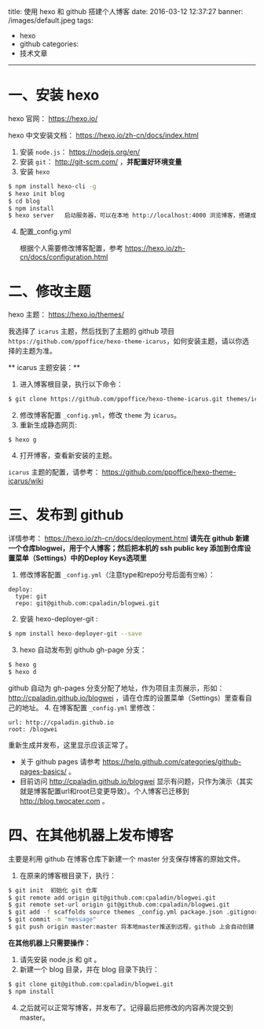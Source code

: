 title: 使用 hexo 和 github 搭建个人博客
date: 2016-03-12 12:37:27
banner: /images/default.jpeg
tags:
- hexo
- github
categories:
- 技术文章
---

# 一、安装 hexo
  hexo 官网： https://hexo.io/

  hexo 中文安装文档： https://hexo.io/zh-cn/docs/index.html

1. 安装 `node.js`： https://nodejs.org/en/
2. 安装 `git`： http://git-scm.com/ ，**并配置好环境变量**
3. 安装 `hexo`
``` bash
$ npm install hexo-cli -g
$ hexo init blog
$ cd blog
$ npm install
$ hexo server	启动服务器，可以在本地 http://localhost:4000 浏览博客，搭建成功。
```

<!-- more -->
4. 配置_config.yml
	
	根据个人需要修改博客配置，参考 https://hexo.io/zh-cn/docs/configuration.html

# 二、修改主题
  hexo 主题： https://hexo.io/themes/

  我选择了 `icarus` 主题，然后找到了主题的 github 项目 `https://github.com/ppoffice/hexo-theme-icarus`，如何安装主题，请以你选择的主题为准。

** icarus 主题安装：**
1. 进入博客根目录，执行以下命令：
``` bash
$ git clone https://github.com/ppoffice/hexo-theme-icarus.git themes/icarus
```
2. 修改博客配置 `_config.yml`，修改 `theme` 为 `icarus`。
3. 重新生成静态网页:
```
$ hexo g
```
4. 打开博客，查看新安装的主题。

`icarus` 主题的配置，请参考： https://github.com/ppoffice/hexo-theme-icarus/wiki

	
# 三、发布到 github
  详情参考： https://hexo.io/zh-cn/docs/deployment.html
  **请先在 github 新建一个仓库blogwei，用于个人博客；然后把本机的 ssh public key 添加到仓库设置菜单（Settings）中的Deploy Keys选项里**
1. 修改博客配置 `_config.yml`（注意type和repo分号后面有`空格`）：
```  
deploy:
  type: git
  repo: git@github.com:cpaladin/blogwei.git
```
2. 安装 hexo-deployer-git :
``` bash
$ npm install hexo-deployer-git --save
```
3. hexo 自动发布到 github gh-page 分支：
``` bash
$ hexo g
$ hexo d
```
  github 自动为 gh-pages 分支分配了地址，作为项目主页展示，形如： http://cpaladin.github.io/blogwei ，请在仓库的设置菜单（Settings）里查看自己的地址。
4. 在博客配置 `_config.yml` 里修改：
```
url: http://cpaladin.github.io
root: /blogwei
```
  重新生成并发布，这里显示应该正常了。

- 关于 github pages 请参考 https://help.github.com/categories/github-pages-basics/ 。
- 目前访问 http://cpaladin.github.io/blogwei 显示有问题，只作为演示（其实就是博客配置url和root已变更导致）。个人博客已迁移到 http://blog.twocater.com 。


# 四、在其他机器上发布博客
  主要是利用 github 在博客仓库下新建一个 master 分支保存博客的原始文件。 
1. 在原来的博客根目录下，执行：
``` bash
$ git init	初始化 git 仓库
$ git remote add origin git@github.com:cpaladin/blogwei.git
$ git remote set-url origin git@github.com:cpaladin/blogwei.git
$ git add -f scaffolds source themes _config.yml package.json .gitignore		请注意将 /themes/icarus 下面的 .git 目录删掉，否则添加时icarus内的文件会被 git 忽略掉
$ git commit -m "message"
$ git push origin master:master	将本地master推送到远程，github 上会自动创建 master 分支
```

**在其他机器上只需要操作：**
1. 请先安装 node.js 和 git 。
2. 新建一个 blog 目录，并在 blog 目录下执行：
``` bash 
$ git clone git@github.com:cpaladin/blogwei.git
$ npm install
```
4. 之后就可以正常写博客，并发布了。记得最后把修改的内容再次提交到 master。


